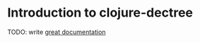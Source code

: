 # Introduction to clojure-dectree

TODO: write [great documentation](http://jacobian.org/writing/what-to-write/)
